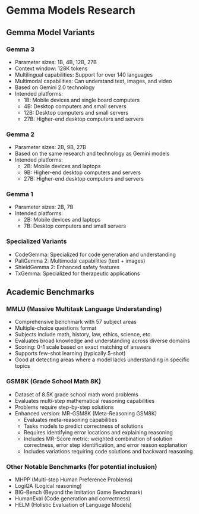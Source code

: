 # Gemma Models Research

## Gemma Model Variants

### Gemma 3
- Parameter sizes: 1B, 4B, 12B, 27B
- Context window: 128K tokens
- Multilingual capabilities: Support for over 140 languages
- Multimodal capabilities: Can understand text, images, and video
- Based on Gemini 2.0 technology
- Intended platforms:
  - 1B: Mobile devices and single board computers
  - 4B: Desktop computers and small servers
  - 12B: Desktop computers and small servers
  - 27B: Higher-end desktop computers and servers

### Gemma 2
- Parameter sizes: 2B, 9B, 27B
- Based on the same research and technology as Gemini models
- Intended platforms:
  - 2B: Mobile devices and laptops
  - 9B: Higher-end desktop computers and servers
  - 27B: Higher-end desktop computers and servers

### Gemma 1
- Parameter sizes: 2B, 7B
- Intended platforms:
  - 2B: Mobile devices and laptops
  - 7B: Desktop computers and small servers

### Specialized Variants
- CodeGemma: Specialized for code generation and understanding
- PaliGemma 2: Multimodal capabilities (text + images)
- ShieldGemma 2: Enhanced safety features
- TxGemma: Specialized for therapeutic applications

## Academic Benchmarks

### MMLU (Massive Multitask Language Understanding)
- Comprehensive benchmark with 57 subject areas
- Multiple-choice questions format
- Subjects include math, history, law, ethics, science, etc.
- Evaluates broad knowledge and understanding across diverse domains
- Scoring: 0-1 scale based on exact matching of answers
- Supports few-shot learning (typically 5-shot)
- Good at detecting areas where a model lacks understanding in specific topics

### GSM8K (Grade School Math 8K)
- Dataset of 8.5K grade school math word problems
- Evaluates multi-step mathematical reasoning capabilities
- Problems require step-by-step solutions
- Enhanced version: MR-GSM8K (Meta-Reasoning GSM8K)
  - Evaluates meta-reasoning capabilities
  - Tasks models to predict correctness of solutions
  - Requires identifying error locations and explaining reasoning
  - Includes MR-Score metric: weighted combination of solution correctness, error step identification, and error reason explanation
  - Includes variations requiring code solutions and backward reasoning

### Other Notable Benchmarks (for potential inclusion)
- MHPP (Multi-step Human Preference Problems)
- LogiQA (Logical reasoning)
- BIG-Bench (Beyond the Imitation Game Benchmark)
- HumanEval (Code generation and correctness)
- HELM (Holistic Evaluation of Language Models)
